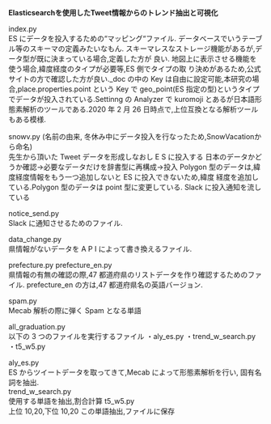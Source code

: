 **Elasticsearchを使用したTweet情報からのトレンド抽出と可視化**

index.py   
ES にデータを投入するための“マッピング“ファイル. データベースでいうテーブル等のスキーマの定義みたいなもん. スキーマレスなストレージ機能があるが,データ型が既に決まっている場合,定義した方が 良い. 地図上に表示させる機能を使う場合,緯度経度のタイプが必要等,ES 側でタイプの取 り決めがあるため,公式サイトの方で確認した方が良い._doc の中の Key は自由に設定可能,本研究の場合,place.properties.point という Key で geo_point(ES 指定の型)というタイプでデータが投入されている.Settinng の Analyzer で kuromoji とあるが日本語形態素解析のツールである.2020 年 2 月 26 日時点で,上位互換となる解析ツールもある模様.

snowv.py (名前の由来, 冬休み中にデータ投入を行なったため,SnowVacationから命名)   
先生から頂いた Tweet データを形成しなおし E S に投入する
日本のデータかどうか確認→必要なデータだけを辞書型に再構成→投入
Polygon 型のデータは,緯度経度情報をもう一つ追加しないと ES に投入できないため,緯度 経度を追加している.Polygon 型のデータは point 型に変更している.
Slack に投入通知を流している

notice_send.py  
Slack に通知させるためのファイル.

data_change.py  
県情報がないデータを A P I によって書き換えるファイル.


prefecture.py prefecture_en.py  
県情報の有無の確認の際,47 都道府県のリストデータを作り確認するためのファイル. prefecture_en の方は,47 都道府県名の英語バージョン.


spam.py  
Mecab 解析の際に弾く Spam となる単語


all_graduation.py  
以下の 3 つのファイルを実行するファイル 
・aly_es.py
・trend_w_search.py
・t5_w5.py


aly_es.py   
ES からツイートデータを取ってきて,Mecab によって形態素解析を行い, 固有名詞を抽出.  
trend_w_search.py   
使用する単語を抽出,割合計算
t5_w5.py  
上位 10,20,下位 10,20 この単語抽出,ファイルに保存



